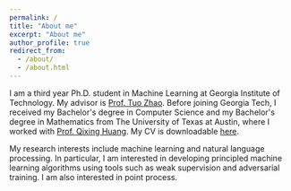 ```yaml
---
permalink: /
title: "About me"
excerpt: "About me"
author_profile: true
redirect_from: 
  - /about/
  - /about.html
---
```


I am a third year Ph.D. student in Machine Learning at Georgia Institute of Technology.
My advisor is [Prof. Tuo Zhao](https://www2.isye.gatech.edu/~tzhao80/).
Before joining Georgia Tech, I received my Bachelor's degree in Computer Science
and my Bachelor's degree in Mathematics from The University of Texas at Austin,
where I worked with [Prof. Qixing Huang](https://www.cs.utexas.edu/~huangqx/).
My CV is downloadable [here](http://SimiaoZuo.github.io/files/cv_Simiao_Zuo.pdf).

My research interests include machine learning and natural language processing.
In particular, I am interested in developing principled machine learning algorithms using tools such as weak supervision and adversarial training.
I am also interested in point process.
